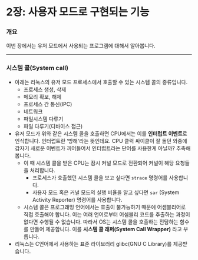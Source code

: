 # 2장: 사용자 모드로 구현되는 기능

### 개요

이번 장에서는 유저 모드에서 사용되는 프로그램에 대해서 알아봅니다.

---

### 시스템 콜(System call)

- 아래는 리눅스의 유저 모드 프로세스에서 호출할 수 있는 시스템 콜의 종류입니다.
    - 프로세스 생성, 삭제
    - 메모리 확보, 해제
    - 프로세스 간 통신(IPC)
    - 네트워크
    - 파일시스템 다루기
    - 파일 다루기(디바이스 접근)
- 유저 모드가 위와 같은 시스템 콜을 호출하면 CPU에서는 이를 **인터럽트 이벤트**로 인식합니다. 인터럽트란 ‘방해'라는 뜻인데요. CPU 클럭 싸이클이 잘 돌던 와중에 갑자기 새로운 이벤트가 끼어들어서 인터럽트라는 단어를 사용한게 아닐까? 추측해봅니다.
    - 이 때 시스템 콜을 받은 CPU는 잠시 커널 모드로 전환되어 커널이 해당 요청들을 처리합니다.
        - 프로세스가 호출했던 시스템 콜을 보고 싶다면 `strace` 명령어를 사용합니다.
        - 사용자 모드 혹은 커널 모드의 실행 비율을 알고 싶다면 `sar` (System Activity Reporter) 명령어를 사용합니다.
    - 시스템 콜은 프로그래밍 언어에서는 호출이 불가능하기 때문에 어셈블리어로 직접 호출해야 합니다. 이는 여러 언어로부터 어셈블리 코드를 추출하는 과정이 없다면 수행될 수 없습니다. 따라서 OS는 시스템 콜을 호출하는 전담하는 함수를 만들어 제공합니다. 이를 **시스템 콜 래퍼(System Call Wrapper)** 라고 부릅니다.
- 리눅스는 C언어에서 사용하는 표준 라이브러리 glibc(GNU C Library)를 제공받습니다.